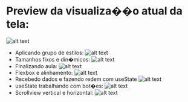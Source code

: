 # Preview da visualiza��o atual da tela:
![alt text](image.png)

* Aplicando grupo de estilos:
![alt text](image-1.png)
* Tamanhos fixos e din�micos:
![alt text](image-2.png)
* Finalizando aula:
![alt text](image-3.png)
* Flexbox e alinhamento:
![alt text](image-4.png)
* Recebedo dados e fazendo redem com useState
![alt text](<recebendo dados e alterando redeniza��o com useState.gif>)
* useState trabalhando com bot�es:
![alt text](btn_useState.gif)
* Scrollview vertical e horizontal:
![alt text](scrollview_indicator.gif)